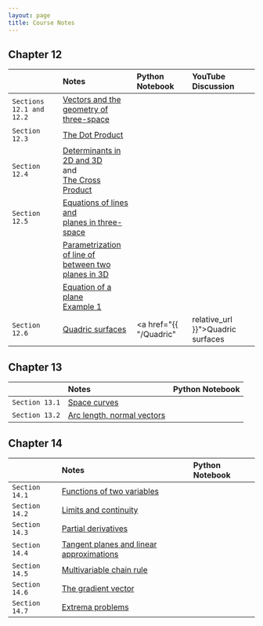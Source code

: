 ```yaml
---
layout: page
title: Course Notes
---
```


## Chapter 12

|                | Notes | Python Notebook | YouTube Discussion |
|:---------------|:------|:----------------|:------------------ |
| `Sections 12.1 and 12.2` | <a href = "{{ site.baseurl }}/CourseMaterials/Notes/Section-12-1-2.pdf">Vectors and the <br /> geometry of three-space</a> | | |
| `Section 12.3` | <a href = "{{ site.baseurl }}/CourseMaterials/Notes/DotProduct.pdf">The Dot Product</a> | | |
| `Section 12.4` | <a href = "{{ site.baseurl }}/CourseMaterials/Notes/Determinants.pdf">Determinants in 2D and 3D</a> <br /> and <br /> <a href = "{{ site.baseurl }}/CourseMaterials/Notes/CrossProduct.pdf">The Cross Product</a> | | |
| `Section 12.5` | <a href = "{{ site.baseurl }}/CourseMaterials/Notes/Section-12-5.pdf">Equations of lines and <br /> planes in three-space</a> | | |
|                | <a href = "{{ site.baseurl }}/CourseMaterials/Notes/EquationOfLine-Example1.pdf">Parametrization of line of<br />between two planes in 3D</a> | | |
|                | <a href = "#">Equation of a plane <br /> Example 1</a> | | |
| `Section 12.6` | <a href = "{{ site.baseurl }}/CourseMaterials/Notes/Section-12-6.pdf">Quadric surfaces</a> | <a href="{{ "/Quadric" | relative_url }}">Quadric surfaces</a> | |

## Chapter 13

|                | Notes | Python Notebook |
|:---------------|:------|:----------------|
| `Section 13.1` | <a href = "{{ site.baseurl }}/CourseMaterials/Notes/Section13-1-Notes.pdf">Space curves</a>| |
| `Section 13.2` | <a href = "{{ site.baseurl }}/CourseMaterials/Notes/Section13-2-Notes.pdf">Arc length, normal vectors</a>| |

## Chapter 14

|                | Notes | Python Notebook |
|:---------------|:------|:----------------|
| `Section 14.1` | <a href = "{{ site.baseurl }}/CourseMaterials/Notes/Section14-1-Notes.pdf">Functions of two variables</a> | |
| `Section 14.2` | <a href = "{{ site.baseurl }}/CourseMaterials/Notes/Section-14-2.pdf">Limits and continuity</a> | |
| `Section 14.3` | <a href = "{{ site.baseurl }}/CourseMaterials/Notes/Section-14-3-Notes.pdf">Partial derivatives</a> | |
| `Section 14.4` | <a href = "#">Tangent planes and linear approximations</a> | | 
| `Section 14.5` | <a href = "{{ site.baseurl }}/CourseMaterials/Notes/Section-14-5-Notes.pdf">Multivariable chain rule</a> | |
| `Section 14.6` | <a href = "{{ site.baseurl }}/CourseMaterials/Notes/Section-14-6-Notes.pdf">The gradient vector</a> | |
| `Section 14.7` | <a href = "#">Extrema problems</a> | |

